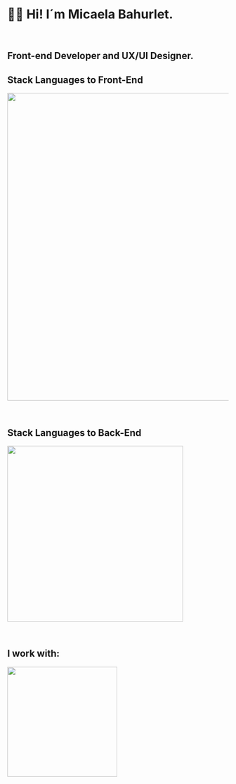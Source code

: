 <h1 style="font-weight: bold;" align="start" >👋🏽 Hi! I´m Micaela Bahurlet. </h1> 
<br />
<h2 align="start"> Front-end Developer and UX/UI Designer. </h2> 


<td/>
<!--Languages and Tools Section Front-->       
<h2 align="start">Stack Languages to Front-End</h2> 
<p align="start">
<img width="700px"  src="https://skillicons.dev/icons?i=html,css,js,react,vite,bootstrap,styledcomponents,nodejs,figma,ps,perline=10"  />
</p>
<br />

<!--Languages and Tools Section Back-->       
<h2 align="start">Stack Languages to Back-End</h2> 
<p align="start">
<img width="400px"  src="https://skillicons.dev/icons?i=nodejs,express,mongo,git,github,perline=10"  />
</p>
<br />

<!--Work to-->       
<h2 align="start">I work with:</h2> 
<p align="start">
<img width="250px"  src="https://skillicons.dev/icons?i=apple,vscode,wordpress,perline=10"  />
</p>
<br />

